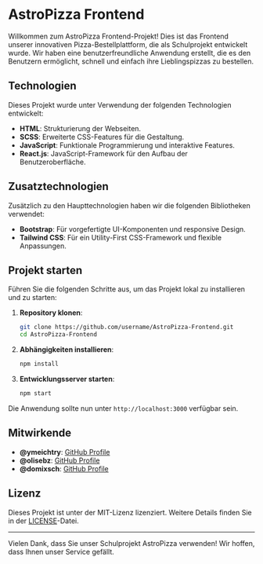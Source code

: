 # AstroPizza Frontend

Willkommen zum AstroPizza Frontend-Projekt! Dies ist das Frontend unserer innovativen Pizza-Bestellplattform, die als Schulprojekt entwickelt wurde. Wir haben eine benutzerfreundliche Anwendung erstellt, die es den Benutzern ermöglicht, schnell und einfach ihre Lieblingspizzas zu bestellen.

## Technologien

Dieses Projekt wurde unter Verwendung der folgenden Technologien entwickelt:

- **HTML**: Strukturierung der Webseiten.
- **SCSS**: Erweiterte CSS-Features für die Gestaltung.
- **JavaScript**: Funktionale Programmierung und interaktive Features.
- **React.js**: JavaScript-Framework für den Aufbau der Benutzeroberfläche.

## Zusatztechnologien

Zusätzlich zu den Haupttechnologien haben wir die folgenden Bibliotheken verwendet:

- **Bootstrap**: Für vorgefertigte UI-Komponenten und responsive Design.
- **Tailwind CSS**: Für ein Utility-First CSS-Framework und flexible Anpassungen.

## Projekt starten

Führen Sie die folgenden Schritte aus, um das Projekt lokal zu installieren und zu starten:

1. **Repository klonen**:
   ```bash
   git clone https://github.com/username/AstroPizza-Frontend.git
   cd AstroPizza-Frontend
   ```

2. **Abhängigkeiten installieren**:
   ```bash
   npm install
   ```

3. **Entwicklungsserver starten**:
   ```bash
   npm start
   ```

Die Anwendung sollte nun unter `http://localhost:3000` verfügbar sein.

## Mitwirkende

- **@ymeichtry**: [GitHub Profile](https://github.com/ymeichtry)
- **@olisebz**: [GitHub Profile](https://github.com/olisebz)
- **@domixsch**: [GitHub Profile](https://github.com/domixsch)

## Lizenz

Dieses Projekt ist unter der MIT-Lizenz lizenziert. Weitere Details finden Sie in der [LICENSE](LICENSE)-Datei.

---

Vielen Dank, dass Sie unser Schulprojekt AstroPizza verwenden! Wir hoffen, dass Ihnen unser Service gefällt.
